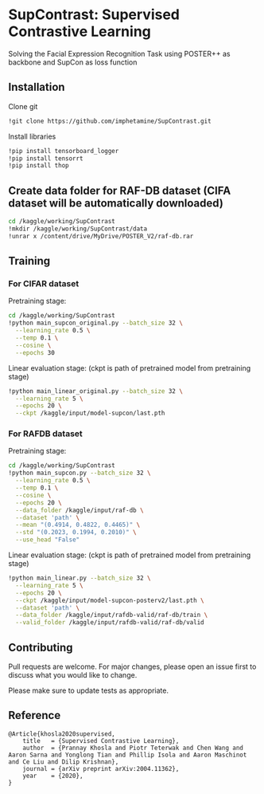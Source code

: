 # SupContrast: Supervised Contrastive Learning

Solving the Facial Expression Recognition Task using POSTER++ as backbone and SupCon as loss function

## Installation
Clone git
```bash
!git clone https://github.com/imphetamine/SupContrast.git
```
Install libraries

```bash
!pip install tensorboard_logger
!pip install tensorrt
!pip install thop
```
## Create data folder for RAF-DB dataset (CIFA dataset will be automatically downloaded)
```bash
cd /kaggle/working/SupContrast
!mkdir /kaggle/working/SupContrast/data
!unrar x /content/drive/MyDrive/POSTER_V2/raf-db.rar
```
## Training
### For CIFAR dataset
Pretraining stage:
```bash
cd /kaggle/working/SupContrast
!python main_supcon_original.py --batch_size 32 \
  --learning_rate 0.5 \
  --temp 0.1 \
  --cosine \
  --epochs 30
```
Linear evaluation stage: (ckpt is path of pretrained model from pretraining stage)
``` bash
!python main_linear_original.py --batch_size 32 \
  --learning_rate 5 \
  --epochs 20 \
  --ckpt /kaggle/input/model-supcon/last.pth
```

### For RAFDB dataset
Pretraining stage:
```bash
cd /kaggle/working/SupContrast
!python main_supcon.py --batch_size 32 \
  --learning_rate 0.5 \
  --temp 0.1 \
  --cosine \
  --epochs 20 \
  --data_folder /kaggle/input/raf-db \
  --dataset 'path' \
  --mean "(0.4914, 0.4822, 0.4465)" \
  --std "(0.2023, 0.1994, 0.2010)" \
  --use_head "False"
```
Linear evaluation stage: (ckpt is path of pretrained model from pretraining stage)
``` bash
!python main_linear.py --batch_size 32 \
  --learning_rate 5 \
  --epochs 20 \
  --ckpt /kaggle/input/model-supcon-posterv2/last.pth \
  --dataset 'path' \
  --data_folder /kaggle/input/rafdb-valid/raf-db/train \
  --valid_folder /kaggle/input/rafdb-valid/raf-db/valid
```

## Contributing

Pull requests are welcome. For major changes, please open an issue first
to discuss what you would like to change.

Please make sure to update tests as appropriate.

## Reference
```
@Article{khosla2020supervised,
    title   = {Supervised Contrastive Learning},
    author  = {Prannay Khosla and Piotr Teterwak and Chen Wang and Aaron Sarna and Yonglong Tian and Phillip Isola and Aaron Maschinot and Ce Liu and Dilip Krishnan},
    journal = {arXiv preprint arXiv:2004.11362},
    year    = {2020},
}
```
